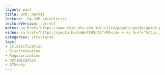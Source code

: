 ```yaml
---
layout: post
title: SVM, Kernel
lecture:  S4-SVM-kerneltrick
lectureVersion: current
notes: <a href="https://www.csie.ntu.edu.tw/~cjlin/papers/guide/guide.pdf"> Practical Guide </a>
video: <a href="https://youtu.be/LmWuFIHSnAc">M1</a> + <a href="https://youtu.be/CHB4dxkBiDI">M2</a> + <a href="https://youtu.be/e6Q-BlN9mIE">M3</a> + (Extra <a href="https://youtu.be/So3YKq57nkg">M4</a>)     
categories: structured
tags:
- 3Classification
- Discriminative
- Regularization
- Optimization
- 5Theory
---
```

